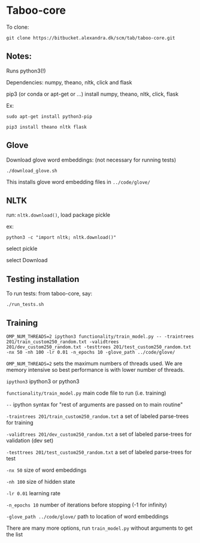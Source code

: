 # Taboo-core

To clone:

```
git clone https://bitbucket.alexandra.dk/scm/tab/taboo-core.git
```

## Notes:

Runs python3(!)

Dependencies: numpy, theano, nltk, click and flask

pip3 (or conda or apt-get or ...) install numpy, theano, nltk, click, flask

Ex:
```
sudo apt-get install python3-pip

pip3 install theano nltk flask
```

## Glove
Download glove word embeddings: (not necessary for running tests)
```
./download_glove.sh
```

This installs glove word embedding files in `../code/glove/`

## NLTK
run: `nltk.download()`, load package pickle

ex:
```
python3 -c "import nltk; nltk.download()"
```

select pickle

select Download

## Testing installation
To run tests: from taboo-core, say:

```
./run_tests.sh
```

## Training

```
OMP_NUM_THREADS=2 ipython3 functionality/train_model.py -- -traintrees 201/train_custom250_random.txt -validtrees 201/dev_custom250_random.txt -testtrees 201/test_custom250_random.txt -nx 50 -nh 100 -lr 0.01 -n_epochs 10 -glove_path ../code/glove/
```

`OMP_NUM_THREADS=2` sets the maximum numbers of threads used. We are memory intensive so best performance is with lower number of threads.

`ipython3` ipython3 or python3

`functionality/train_model.py` main code file to run (i.e. training)

`--` ipython syntax for "rest of arguments are passed on to main routine"

`-traintrees 201/train_custom250_random.txt` a set of labeled parse-trees for training

`-validtrees 201/dev_custom250_random.txt` a set of labeled parse-trees for validation (dev set)

`-testtrees 201/test_custom250_random.txt` a set of labeled parse-trees for test

`-nx 50` size of word embeddings

`-nh 100` size of hidden state

`-lr 0.01` learning rate

`-n_epochs 10` number of iterations before stopping (-1 for infinity)

`-glove_path ../code/glove/` path to location of word embeddings

There are many more options, run `train_model.py` without arguments to get the list